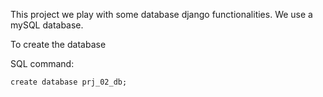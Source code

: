 
This project we play with some database django functionalities.
We use a mySQL database.


To create the database

SQL command:

```
create database prj_02_db;
```


